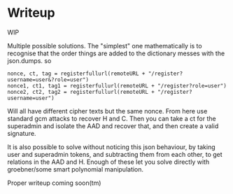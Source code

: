 # Writeup
WIP

Multiple possible solutions. 
The "simplest" one mathematically is to recognise that the order things are added to the dictionary messes with the json.dumps. so
```
nonce, ct, tag = registerfullurl(remoteURL + "/register?username=user&?role=user")
nonce1, ct1, tag1 = registerfullurl(remoteURL + "/register?role=user")
nonce2, ct2, tag2 = registerfullurl(remoteURL + "/register?username=user")
```

Will all have different cipher texts but the same nonce.
From here use standard gcm attacks to recover H and C.
Then you can take a ct for the superadmin and isolate the AAD and recover that, and then create a valid signature.


It is also possible to solve without noticing this json behaviour, by taking user and superadmin tokens, and subtracting them from each other, to get relations in the AAD and H. Enough of these let you solve directly with groebner/some smart polynomial manipulation.

Proper writeup coming soon(tm)